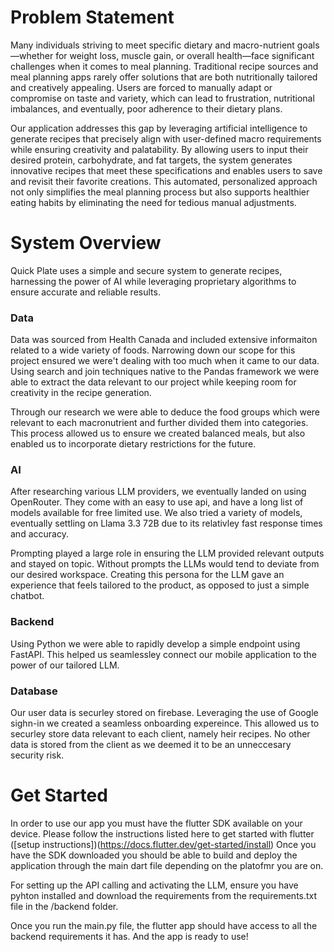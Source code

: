 # Problem Statement
Many individuals striving to meet specific dietary and macro-nutrient goals—whether for weight loss, muscle gain, or overall health—face significant challenges when it comes to meal planning. Traditional recipe sources and meal planning apps rarely offer solutions that are both nutritionally tailored and creatively appealing. Users are forced to manually adapt or compromise on taste and variety, which can lead to frustration, nutritional imbalances, and eventually, poor adherence to their dietary plans.

Our application addresses this gap by leveraging artificial intelligence to generate recipes that precisely align with user-defined macro requirements while ensuring creativity and palatability. By allowing users to input their desired protein, carbohydrate, and fat targets, the system generates innovative recipes that meet these specifications and enables users to save and revisit their favorite creations. This automated, personalized approach not only simplifies the meal planning process but also supports healthier eating habits by eliminating the need for tedious manual adjustments.


# System Overview

Quick Plate uses a simple and secure system to generate recipes, harnessing the power of AI while leveraging proprietary algorithms to ensure accurate and reliable results. 

### Data

Data was sourced from Health Canada and included extensive informaiton related to a wide variety of foods. Narrowing down our scope for this project ensured we were't dealing with too much when it came to our data. Using search and join techniques native to the Pandas framework we were able to extract the data relevant to our project while keeping room for creativity in the recipe generation.

Through our research we were able to deduce the food groups which were relevant to each macronutrient and further divided them into categories. This process allowed us to ensure we created balanced meals, but also enabled us to incorporate dietary restrictions for the future.

### AI 
After researching various LLM providers, we eventually landed on using OpenRouter. They come with an easy to use api, and have a long list of models available for free limited use. We also tried a variety of models, eventually settling on Llama 3.3 72B due to its relativley fast response times and accuracy. 

Prompting played a  large role in ensuring the LLM provided relevant outputs and stayed on topic. Without prompts the LLMs would tend to deviate from our desired workspace. Creating this persona for the LLM gave an experience that feels tailored to the product, as opposed to just a simple chatbot.

### Backend
 Using Python we were able to rapidly develop a simple endpoint using FastAPI. This helped us seamlessley connect our mobile application to the power of our tailored LLM. 

### Database
Our user data is securley stored on firebase. Leveraging the use of Google sighn-in we created a seamless onboarding expereince. 
This allowed us to securley store data relevant to each client, namely heir recipes. No other data is stored from the client as we deemed it to be an unneccesary security risk. 

# Get Started
In order to use our app you must have the flutter SDK available on your device. Please follow the instructions listed here to get started with flutter ([setup instructions])(https://docs.flutter.dev/get-started/install) 
Once you have the SDK downloaded you should be able to build and deploy the application through the main dart file depending on the platofmr you are on. 

For setting up the API calling and activating the LLM, ensure you have pyhton installed and download the requirements from the requirements.txt file in the /backend folder. 

Once you run the main.py file, the flutter app should have access to all the backend requirements it has. And the app is ready to use!